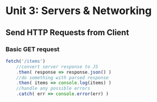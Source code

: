 # Unit 3: Servers & Networking

## Send HTTP Requests from Client
### Basic GET request
``` js
fetch('/items')
    //convert server response to JS
    .then( response => response.json() )
    //do something with parsed response
    .then( items => console.log(items) )
    //handle any possible errors
    .catch( err => console.error(err) )

```
